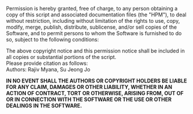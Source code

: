 Permission is hereby granted, free of charge, to any person obtaining a copy of this script and associated documentation files (the "HPM"), to deal without restriction, including without limitation of the rights to use, copy, modify, merge, publish, distribute, sublicense, and/or sell copies of the Software, and to permit persons to whom the Software is furnished to do so, subject to the following conditions: <br/>

The above copyright notice and this permission notice shall be included in all copies or substantial portions of the script. <br/>
Please provide citation as follows: <br/>
Authors: Rajiv Myana, Su Jeong Jo <br/>

**IN NO EVENT SHALL THE AUTHORS OR COPYRIGHT HOLDERS BE LIABLE FOR ANY CLAIM, DAMAGES OR OTHER LIABILITY, WHETHER IN AN ACTION OF CONTRACT, TORT OR OTHERWISE, ARISING FROM, OUT OF OR IN CONNECTION WITH THE SOFTWARE OR THE USE OR OTHER DEALINGS IN THE SOFTWARE.**

